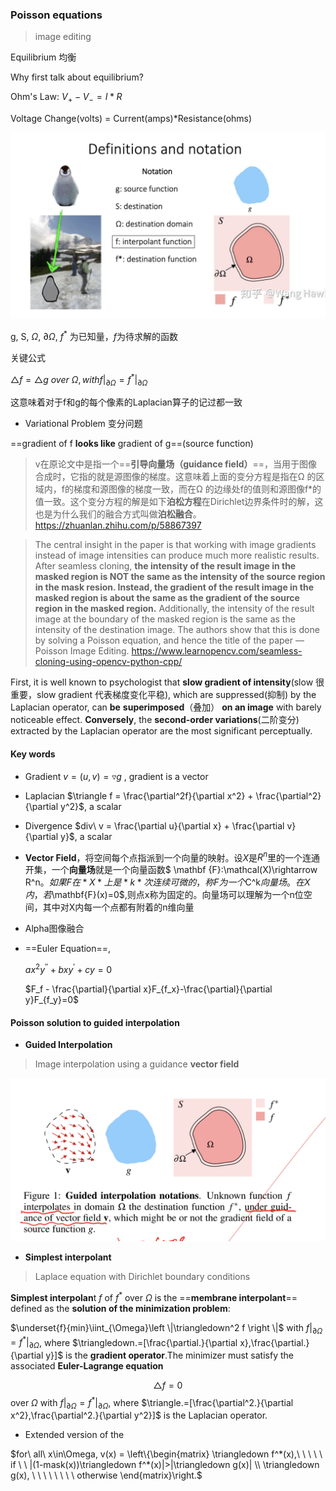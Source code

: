 ### Poisson equations

> image editing

Equilibrium 均衡

Why first talk about equilibrium?

Ohm's Law: $V_+ - V_- = I * R$

Voltage Change(volts) = Current(amps)*Resistance(ohms)



<img src="image-20201207171857103.png" alt="image-20201207171857103" style="zoom:50%;" />

g, S, $\Omega$, $\partial\Omega$, $f^*$ 为已知量，$f$为待求解的函数



关键公式

$\triangle f = \triangle g \ over \ \Omega, with f|_{\partial\Omega}=f^*|_{\partial\Omega}$

这意味着对于f和g的每个像素的Laplacian算子的记过都一致



- Variational Problem 变分问题

==gradient of f **looks like** gradient of g==(source function)

> v在原论文中是指一个==**引导向量场（guidance field）**==，当用于图像合成时，它指的就是源图像的梯度。这意味着上面的变分方程是指在Ω 的区域内，f的梯度和源图像的梯度一致，而在Ω 的边缘处f的值则和源图像f*的值一致。这个变分方程的解是如下**泊松方程**在Dirichlet边界条件时的解，这也是为什么我们的融合方式叫做**泊松融合**。https://zhuanlan.zhihu.com/p/58867397



> The central insight in the paper is that working with image gradients instead of image intensities can produce much more realistic results. After seamless cloning, **the intensity of the result image in the masked region is NOT the same as the intensity of the source region in the mask resion. Instead, the gradient of the result image in the masked region is about the same as the gradient of the source region in the masked region.** Additionally, the intensity of the result image at the boundary of the masked region is the same as the intensity of the destination image. The authors show that this is done by solving a Poisson equation, and hence the title of the paper — Poisson Image Editing. https://www.learnopencv.com/seamless-cloning-using-opencv-python-cpp/



First, it is well known to psychologist that **slow gradient of intensity**(slow 很重要，slow gradient 代表梯度变化平稳), which are suppressed(抑制) by the Laplacian operator, can **be** **superimposed**（叠加） **on an image** with barely noticeable effect. **Conversely**, the **second-order variations**(二阶变分) extracted by the Laplacian operator are the most significant perceptually.



#### Key words

- Gradient $v=(u,v)=\triangledown g$ , gradient is a vector
- Laplacian $\triangle f = \frac{\partial^2f}{\partial x^2} + \frac{\partial^2}{\partial y^2}$, a scalar 
- Divergence $div\ v = \frac{\partial u}{\partial x} + \frac{\partial v}{\partial y}$, a scalar

- **Vector Field**，将空间每个点指派到一个向量的映射。设*X*是$R^n$里的一个连通开集，一个**向量场**就是一个向量函数$ \mathbf {F}:\mathcal(X)\rightarrow R^n$。如果F在*X*上是*k*次连续可微的，称F为一个$C^k$向量场。在X内，若$\mathbf{F}(x)=0$,则点x称为固定的。向量场可以理解为一个n位空间，其中对X内每一个点都有附着的n维向量

- Alpha图像融合

- ==Euler Equation==, 

  $ax^2y^{''} + bxy^{'} + cy=0$

  $F_f - \frac{\partial}{\partial x}F_{f_x}-\frac{\partial}{\partial y}F_{f_y}=0$

#### Poisson solution to guided interpolation

- **Guided Interpolation**

>  Image interpolation using a guidance **vector field**

<img src="IMG_D61F22290530-1.jpeg" alt="IMG_D61F22290530-1" style="zoom:50%;" />

- **Simplest interpolant**

> Laplace equation with Dirichlet boundary conditions

**Simplest interpolan**t $f$ of $f^*$ over $\Omega$   is the ==**membrane interpolant**== defined as the **solution of the minimization problem**:

$\underset{f}{min}\iint_{\Omega}\left \|\triangledown^2 f \right \|$ with $f|_{\partial\Omega}=f^*|_{\partial\Omega}$, where $\triangledown.=[\frac{\partial.}{\partial x},\frac{\partial.}{\partial y}]$ is the **gradient operator**.The minimizer must satisfy the associated **Euler-Lagrange equation**

$$\triangle f = 0$$ over $\Omega$ with $f|_{\partial\Omega}=f^*|_{\partial\Omega}$, where  $\triangle.=[\frac{\partial^2.}{\partial x^2},\frac{\partial^2.}{\partial y^2}]$ is the Laplacian operator. 

- Extended version of the 





$for\ all\ x\in\Omega, v(x) = \left\{\begin{matrix}
 \triangledown f^*(x),\ \ \ \ \ if \ \ |(1-mask(x))\triangledown f^*(x)|>|\triangledown g(x)| \\ 
 \triangledown g(x), \ \ \ \ \ \ \ \  otherwise 
\end{matrix}\right.$

 